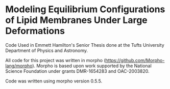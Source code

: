 # Modeling Equilibrium Configurations of Lipid Membranes Under Large Deformations
Code Used in Emmett Hamilton's Senior Thesis done at the Tufts University Department of Physics and Astronomy.


All code for this project was written in morpho (https://github.com/Morpho-lang/morpho). Morpho is based upon work supported by the National Science Foundation under grants DMR-1654283 and OAC-2003820.

Code was written using morpho version 0.5.5.
